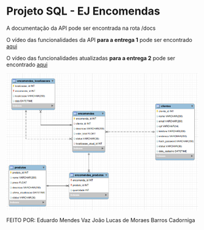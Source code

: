 # Projeto SQL - EJ Encomendas

A documentação da API pode ser encontrada na rota /docs

O vídeo das funcionalidades da API **para a entrega 1** pode ser encontrado [aqui](https://youtu.be/zbNfSyjNEQE)

O vídeo das funcionalidades atualizadas **para a entrega 2** pode ser encontrado [aqui](https://youtu.be/q7m52M4DJ3I)

![Modelagem](modelagem.png)

FEITO POR:
Eduardo Mendes Vaz
João Lucas de Moraes Barros Cadorniga